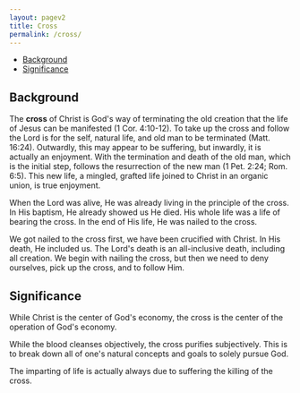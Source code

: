 ```yaml
---
layout: pagev2
title: Cross
permalink: /cross/
---
```

- [Background](#background)
- [Significance](#significance)

## Background

The **cross** of Christ is God's way of terminating the old creation that the life of Jesus can be manifested (1 Cor. 4:10-12). To take up the cross and follow the Lord is for the self, natural life, and old man to be terminated (Matt. 16:24). Outwardly, this may appear to be suffering, but inwardly, it is actually an enjoyment. With the termination and death of the old man, which is the initial step, follows the resurrection of the new man (1 Pet. 2:24; Rom. 6:5). This new life, a mingled, grafted life joined to Christ in an organic union, is true enjoyment.

When the Lord was alive, He was already living in the principle of the cross. In His baptism, He already showed us He died. His whole life was a life of bearing the cross. In the end of His life, He was nailed to the cross. 

We got nailed to the cross first, we have been crucified with Christ. In His death, He included us. The Lord's death is an all-inclusive death, including all creation. We begin with nailing the cross, but then we need to deny ourselves, pick up the cross, and to follow Him.

## Significance

While Christ is the center of God's economy, the cross is the center of the operation of God's economy. 

While the blood cleanses objectively, the cross purifies subjectively. This is to break down all of one's natural concepts and goals to solely pursue God. 

The imparting of life is actually always due to suffering the killing of the cross.


